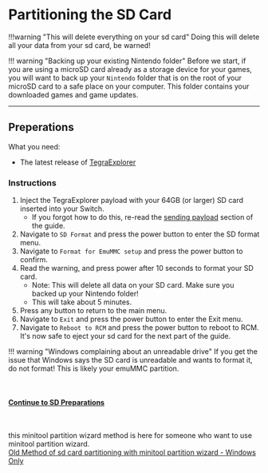 # Partitioning the SD Card 

!!!warning "This will delete everything on your sd card"
	Doing this will delete all your data from your sd card, be warned!

!!! warning "Backing up your existing Nintendo folder"
	Before we start, if you are using a microSD card already as a storage device for your games, you will want to back up your `Nintendo` folder that is on the root of your microSD card to a safe place on your computer. This folder contains your downloaded games and game updates.

-----

## Preperations

What you need:

- The latest release of <a href="https://github.com/suchmememanyskill/TegraExplorer/releases" target="_blank">TegraExplorer</a>

### Instructions

1. Inject the TegraExplorer payload with your 64GB (or larger) SD card inserted into your Switch.
	- If you forgot how to do this, re-read the [sending payload](sending_payload.md) section of the guide.
2. Navigate to `SD Format` and press the power button to enter the SD format menu.
3. Navigate to `Format for EmuMMC setup` and press the power button to confirm.
5. Read the warning, and press power after 10 seconds to format your SD card.
	- Note: This will delete all data on your SD card. Make sure you backed up your Nintendo folder!
	- This will take about 5 minutes.
6. Press any button to return to the main menu.
7. Navigate to `Exit` and press the power button to enter the Exit menu.
8. Navigate to `Reboot to RCM` and press the power button to reboot to RCM. It's now safe to eject your sd card for the next part of the guide.

!!! warning "Windows complaining about an unreadable drive"
    If you get the issue that Windows says the SD card is unreadable and wants to format it, do not format! This is likely your emuMMC partition.
    
&nbsp;

#### [Continue to SD Preparations <i class="fa fa-arrow-circle-right fa-lg"></i>](sd_preparation.md)


&nbsp;



this minitool partition wizard method is here for someone who want to use minitool partition wizard.    
[Old Method of sd card partitioning with minitool partition wizard - Windows Only](sd_preparation_minitool.md)
